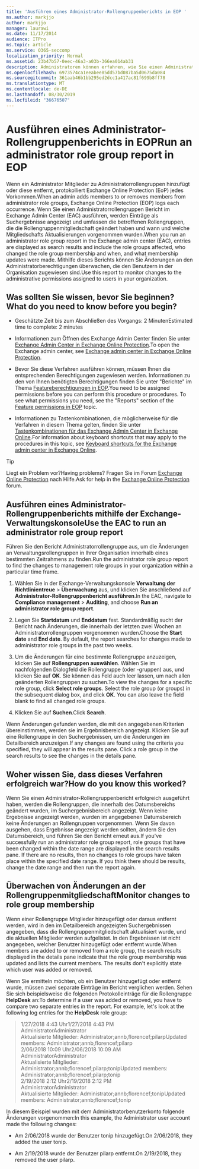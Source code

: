 ```yaml
---
title: 'Ausführen eines Administrator-Rollengruppenberichts in EOP '
ms.author: markjjo
author: markjjo
manager: laurawi
ms.date: 11/17/2014
audience: ITPro
ms.topic: article
ms.service: O365-seccomp
localization_priority: Normal
ms.assetid: 23b47b57-0eec-46a3-a03b-366ea014ab31
description: Administratoren können erfahren, wie Sie einen Administratorrollengruppen Bericht in Exchange Online Protection (EoP) ausführen. Dieser Bericht protokolliert, wenn ein Administrator Mitglieder zu Administratorrollengruppen hinzufügt oder diese entfernt, protokolliert Microsoft Exchange Online Schutz (EoP) jedes Vorkommen.
ms.openlocfilehash: 6973574ca1eeabee85dd57bd087ba5d0675da084
ms.sourcegitcommit: 361aab46b1bb295ed2dcc1a417ac81f699b8ff78
ms.translationtype: MT
ms.contentlocale: de-DE
ms.lasthandoff: 08/30/2019
ms.locfileid: "36676507"
---
```

# <a name="run-an-administrator-role-group-report-in-eop"></a><span data-ttu-id="fcb35-104">Ausführen eines Administrator-Rollengruppenberichts in EOP</span><span class="sxs-lookup"><span data-stu-id="fcb35-104">Run an administrator role group report in EOP</span></span>

 <span data-ttu-id="fcb35-105">Wenn ein Administrator Mitglieder zu Administratorrollengruppen hinzufügt oder diese entfernt, protokolliert Exchange Online Protection (EoP) jedes Vorkommen.</span><span class="sxs-lookup"><span data-stu-id="fcb35-105">When an admin adds members to or removes members from administrator role groups, Exchange Online Protection (EOP) logs each occurrence.</span></span> <span data-ttu-id="fcb35-106">Wenn Sie einen Administratorrollengruppen Bericht im Exchange Admin Center (EAC) ausführen, werden Einträge als Suchergebnisse angezeigt und umfassen die betroffenen Rollengruppen, die die Rollengruppenmitgliedschaft geändert haben und wann und welche Mitgliedschafts Aktualisierungen vorgenommen wurden.</span><span class="sxs-lookup"><span data-stu-id="fcb35-106">When you run an administrator role group report in the Exchange admin center (EAC), entries are displayed as search results and include the role groups affected, who changed the role group membership and when, and what membership updates were made.</span></span> <span data-ttu-id="fcb35-107">Mithilfe dieses Berichts können Sie Änderungen an den Administratorberechtigungen überwachen, die den Benutzern in der Organisation zugewiesen sind.</span><span class="sxs-lookup"><span data-stu-id="fcb35-107">Use this report to monitor changes to the administrative permissions assigned to users in your organization.</span></span>
  
## <a name="what-do-you-need-to-know-before-you-begin"></a><span data-ttu-id="fcb35-108">Was sollten Sie wissen, bevor Sie beginnen?</span><span class="sxs-lookup"><span data-stu-id="fcb35-108">What do you need to know before you begin?</span></span>

- <span data-ttu-id="fcb35-109">Geschätzte Zeit bis zum Abschließen des Vorgangs: 2 Minuten</span><span class="sxs-lookup"><span data-stu-id="fcb35-109">Estimated time to complete: 2 minutes</span></span>

- <span data-ttu-id="fcb35-110">Informationen zum Öffnen des Exchange Admin Center finden Sie unter [Exchange Admin Center in Exchange Online Protection](../exchange-admin-center-in-exchange-online-protection-eop.md).</span><span class="sxs-lookup"><span data-stu-id="fcb35-110">To open the Exchange admin center, see [Exchange admin center in Exchange Online Protection](../exchange-admin-center-in-exchange-online-protection-eop.md).</span></span>

- <span data-ttu-id="fcb35-p103">Bevor Sie diese Verfahren ausführen können, müssen Ihnen die entsprechenden Berechtigungen zugewiesen werden. Informationen zu den von Ihnen benötigten Berechtigungen finden Sie unter "Berichte" im Thema [Featureberechtigungen in EOP](feature-permissions-in-eop.md).</span><span class="sxs-lookup"><span data-stu-id="fcb35-p103">You need to be assigned permissions before you can perform this procedure or procedures. To see what permissions you need, see the "Reports" section of the [Feature permissions in EOP](feature-permissions-in-eop.md) topic.</span></span>

- <span data-ttu-id="fcb35-113">Informationen zu Tastenkombinationen, die möglicherweise für die Verfahren in diesem Thema gelten, finden Sie unter [Tastenkombinationen für das Exchange Admin Center in Exchange Online](https://docs.microsoft.com/Exchange/accessibility/keyboard-shortcuts-in-admin-center).</span><span class="sxs-lookup"><span data-stu-id="fcb35-113">For information about keyboard shortcuts that may apply to the procedures in this topic, see [Keyboard shortcuts for the Exchange admin center in Exchange Online](https://docs.microsoft.com/Exchange/accessibility/keyboard-shortcuts-in-admin-center).</span></span>

> [!TIP]
> <span data-ttu-id="fcb35-114">Liegt ein Problem vor?</span><span class="sxs-lookup"><span data-stu-id="fcb35-114">Having problems?</span></span> <span data-ttu-id="fcb35-115">Fragen Sie im Forum [Exchange Online Protection](https://go.microsoft.com/fwlink/p/?linkId=285351) nach Hilfe.</span><span class="sxs-lookup"><span data-stu-id="fcb35-115">Ask for help in the [Exchange Online Protection](https://go.microsoft.com/fwlink/p/?linkId=285351) forum.</span></span>
  
## <a name="use-the-eac-to-run-an-administrator-role-group-report"></a><span data-ttu-id="fcb35-116">Ausführen eines Administrator-Rollengruppenberichts mithilfe der Exchange-Verwaltungskonsole</span><span class="sxs-lookup"><span data-stu-id="fcb35-116">Use the EAC to run an administrator role group report</span></span>

<span data-ttu-id="fcb35-117">Führen Sie den Bericht Administratorrollengruppe aus, um die Änderungen an Verwaltungsrollengruppen in Ihrer Organisation innerhalb eines bestimmten Zeitrahmens zu finden.</span><span class="sxs-lookup"><span data-stu-id="fcb35-117">Run the administrator role group report to find the changes to management role groups in your organization within a particular time frame.</span></span>
  
1. <span data-ttu-id="fcb35-118">Wählen Sie in der Exchange-Verwaltungskonsole **Verwaltung der Richtlinientreue** \> **Überwachung** aus, und klicken Sie anschließend auf **Administrator-Rollengruppenbericht ausführen**.</span><span class="sxs-lookup"><span data-stu-id="fcb35-118">In the EAC, navigate to **Compliance management** \> **Auditing**, and choose **Run an administrator role group report**.</span></span>

2. <span data-ttu-id="fcb35-p105">Legen Sie **Startdatum** und **Enddatum** fest. Standardmäßig sucht der Bericht nach Änderungen, die innerhalb der letzten zwei Wochen an Administratorrollengruppen vorgenommen wurden.</span><span class="sxs-lookup"><span data-stu-id="fcb35-p105">Choose the **Start date** and **End date**. By default, the report searches for changes made to administrator role groups in the past two weeks.</span></span>

3. <span data-ttu-id="fcb35-p106">Um die Änderungen für eine bestimmte Rollengruppe anzuzeigen, klicken Sie auf **Rollengruppen auswählen**. Wählen Sie im nachfolgenden Dialogfeld die Rollengruppe (oder -gruppen) aus, und klicken Sie auf **OK**. Sie können das Feld auch leer lassen, um nach allen geänderten Rollengruppen zu suchen.</span><span class="sxs-lookup"><span data-stu-id="fcb35-p106">To view the changes for a specific role group, click **Select role groups**. Select the role group (or groups) in the subsequent dialog box, and click **OK**. You can also leave the field blank to find all changed role groups.</span></span>

4. <span data-ttu-id="fcb35-124">Klicken Sie auf **Suchen**.</span><span class="sxs-lookup"><span data-stu-id="fcb35-124">Click **Search**.</span></span>

<span data-ttu-id="fcb35-p107">Wenn Änderungen gefunden werden, die mit den angegebenen Kriterien übereinstimmen, werden sie im Ergebnisbereich angezeigt. Klicken Sie auf eine Rollengruppe in den Suchergebnissen, um die Änderungen im Detailbereich anzuzeigen.</span><span class="sxs-lookup"><span data-stu-id="fcb35-p107">If any changes are found using the criteria you specified, they will appear in the results pane. Click a role group in the search results to see the changes in the details pane.</span></span>
  
## <a name="how-do-you-know-this-worked"></a><span data-ttu-id="fcb35-127">Woher wissen Sie, dass dieses Verfahren erfolgreich war?</span><span class="sxs-lookup"><span data-stu-id="fcb35-127">How do you know this worked?</span></span>

<span data-ttu-id="fcb35-p108">Wenn Sie einen Administrator-Rollengruppenbericht erfolgreich ausgeführt haben, werden die Rollengruppen, die innerhalb des Datumsbereichs geändert wurden, im Suchergebnisbereich angezeigt. Wenn keine Ergebnisse angezeigt werden, wurden im angegebenen Datumsbereich keine Änderungen an Rollengruppen vorgenommen. Wenn Sie davon ausgehen, dass Ergebnisse angezeigt werden sollten, ändern Sie den Datumsbereich, und führen Sie den Bericht erneut aus.</span><span class="sxs-lookup"><span data-stu-id="fcb35-p108">If you've successfully run an administrator role group report, role groups that have been changed within the date range are displayed in the search results pane. If there are no results, then no changes to role groups have taken place within the specified date range. If you think there should be results, change the date range and then run the report again.</span></span>
  
## <a name="monitor-changes-to-role-group-membership"></a><span data-ttu-id="fcb35-131">Überwachen von Änderungen an der Rollengruppenmitgliedschaft</span><span class="sxs-lookup"><span data-stu-id="fcb35-131">Monitor changes to role group membership</span></span>

<span data-ttu-id="fcb35-p109">Wenn einer Rollengruppe Mitglieder hinzugefügt oder daraus entfernt werden, wird in den im Detailbereich angezeigten Suchergebnissen angegeben, dass die Rollengruppenmitgliedschaft aktualisiert wurde, und die aktuellen Mitglieder werden aufgelistet. In den Ergebnissen ist nicht angegeben, welcher Benutzer hinzugefügt oder entfernt wurde.</span><span class="sxs-lookup"><span data-stu-id="fcb35-p109">When members are added to or removed from a role group, the search results displayed in the details pane indicate that the role group membership was updated and lists the current members. The results don't explicitly state which user was added or removed.</span></span>
  
<span data-ttu-id="fcb35-p110">Wenn Sie ermitteln möchten, ob ein Benutzer hinzugefügt oder entfernt wurde, müssen zwei separate Einträge im Bericht verglichen werden. Sehen Sie sich beispielsweise die folgenden Protokolleinträge für die Rollengruppe **HelpDesk** an:</span><span class="sxs-lookup"><span data-stu-id="fcb35-p110">To determine if a user was added or removed, you have to compare two separate entries in the report. For example, let's look at the following log entries for the **HelpDesk** role group:</span></span>
  
> <span data-ttu-id="fcb35-136">1/27/2018 4:43 Uhr</span><span class="sxs-lookup"><span data-stu-id="fcb35-136">1/27/2018 4:43 PM</span></span> <br> <span data-ttu-id="fcb35-137">Administrator</span><span class="sxs-lookup"><span data-stu-id="fcb35-137">Administrator</span></span> <br> <span data-ttu-id="fcb35-138">Aktualisierte Mitglieder: Administrator;annb,florencef;pilarp</span><span class="sxs-lookup"><span data-stu-id="fcb35-138">Updated members: Administrator;annb,florencef;pilarp</span></span> <br> <span data-ttu-id="fcb35-139">2/06/2018 10:09 Uhr</span><span class="sxs-lookup"><span data-stu-id="fcb35-139">2/06/2018 10:09 AM</span></span> <br> <span data-ttu-id="fcb35-140">Administrator</span><span class="sxs-lookup"><span data-stu-id="fcb35-140">Administrator</span></span> <br> <span data-ttu-id="fcb35-141">Aktualisierte Mitglieder: Administrator;annb;florencef;pilarp;tonip</span><span class="sxs-lookup"><span data-stu-id="fcb35-141">Updated members: Administrator;annb;florencef;pilarp;tonip</span></span> <br> <span data-ttu-id="fcb35-142">2/19/2018 2:12 Uhr</span><span class="sxs-lookup"><span data-stu-id="fcb35-142">2/19/2018 2:12 PM</span></span> <br> <span data-ttu-id="fcb35-143">Administrator</span><span class="sxs-lookup"><span data-stu-id="fcb35-143">Administrator</span></span> <br> <span data-ttu-id="fcb35-144">Aktualisierte Mitglieder: Administrator;annb;florencef;tonip</span><span class="sxs-lookup"><span data-stu-id="fcb35-144">Updated members: Administrator;annb;florencef;tonip</span></span>

<span data-ttu-id="fcb35-145">In diesem Beispiel wurden mit dem Administratorbenutzerkonto folgende Änderungen vorgenommen:</span><span class="sxs-lookup"><span data-stu-id="fcb35-145">In this example, the Administrator user account made the following changes:</span></span>
  
- <span data-ttu-id="fcb35-146">Am 2/06/2018 wurde der Benutzer tonip hinzugefügt.</span><span class="sxs-lookup"><span data-stu-id="fcb35-146">On 2/06/2018, they added the user tonip.</span></span>

- <span data-ttu-id="fcb35-147">Am 2/19/2018 wurde der Benutzer pilarp entfernt.</span><span class="sxs-lookup"><span data-stu-id="fcb35-147">On 2/19/2018, they removed the user pilarp.</span></span>

